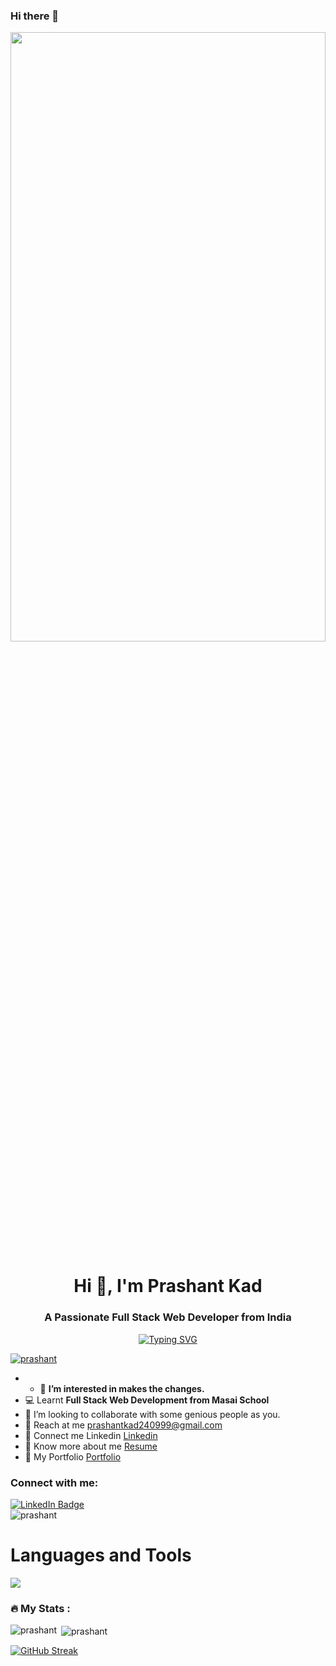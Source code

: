 ### Hi there 👋

<img src="https://camo.githubusercontent.com/17ad49f3db1f01d928836707c11d14a723183877e2c221fe8abd8ed74707e82b/68747470733a2f2f77616e646572696e2e6465762f77702d636f6e74656e742f75706c6f6164732f323031392f31322f63726f702d302d302d313137302d3339302d302d61626f75742d636f7665722e706e67" width="100%" height="50%">

<h1 align="center">Hi 👋, I'm  Prashant Kad</h1>
<h3 align="center">A Passionate Full Stack Web Developer from India</h3>

<div align="center"><a href="https://git.io/typing-svg"><img src="https://readme-typing-svg.demolab.com?font=Fira+Code&weight=500&size=25&duration=2000&pause=1000&color=0FE6F7&center=true&width=550&lines=Aspring+Full+Stack+ Web+Developer" alt="Typing SVG" /></a>
</div>



<!-- <p align="left"> <img src="https://komarev.com/ghpvc/?username=prashant7650&label=Profile%20views&color=0e75b6&style=flat" alt="prashant" /> </p> -->

<p align="left"> <a href="https://github.com/ryo-ma/github-profile-trophy"><img src="https://github-profile-trophy.vercel.app/?username=prashant7650" alt="prashant" /></a> </p>

- - 👀 <b>I’m interested in makes the changes.</b>
- 💻 Learnt <b>Full Stack Web Development from Masai School</b>
- 🤝 I’m looking to collaborate with some genious people as you.
- 💌 Reach at me prashantkad240999@gmail.com
- 🔗 Connect me Linkedin <a target=_blank href="https://www.linkedin.com/in/prashant-kad-77a21a245/" >Linkedin</a>
- 🔗 Know more about me  <a target=_blank href="https://drive.google.com/drive/folders/1t58j0rDGz38tB-TYooWYN79laSym_kyx?usp=share_link" >Resume</a>
- 🔗 My Portfolio <a target ="_blank" href = "https://65002bb6ecfe8343aa586bf3--gleeful-mermaid-d0c724.netlify.app/">Portfolio</a>


<h3 align="left">Connect with me:</h3>
<div id="badges">
  <a href="https://www.linkedin.com/in/prashant-kad-77a21a245/">
    <img src="https://img.shields.io/badge/LinkedIn-blue?style=for-the-badge&logo=linkedin&logoColor=white" alt="LinkedIn Badge"/>
  </a>
  
 
</div>
 <img src="https://komarev.com/ghpvc/?username=prashant7650&style=flat-square&color=blue" alt="prashant"/>

<h1> Languages and Tools </h1>
<img src="https://skillicons.dev/icons?i=javascript,netlify,vscode,html,css,git,github,codepen,nodejs,express,mongodb,postman,replit"/>


### :fire: My Stats :

<p><img align="left" src="https://github-readme-stats.vercel.app/api/top-langs?username=prashant7650&show_icons=true&locale=en&layout=compact&theme=dark&background=000000" alt="prashant" /></p>

<p>&nbsp;<img align="center" src="https://github-readme-stats.vercel.app/api?username=prashant7650&show_icons=true&locale=en&theme=dark&background=000000" alt="prashant" /></p>



[![GitHub Streak](https://github-readme-streak-stats.herokuapp.com?user=prashant7650&theme=dark&background=000000)](https://git.io/streak-stats)
<br>


